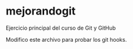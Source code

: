 mejorandogit
============

Ejercicio principal del curso de Git y GitHub



Modifico este archivo para probar los git hooks.
